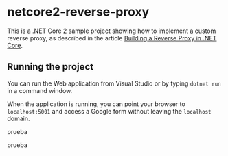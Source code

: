 # netcore2-reverse-proxy
This is a .NET Core 2 sample project showing how to implement a custom reverse proxy, as described in the article [Building a Reverse Proxy in .NET Core](https://auth0.com/blog/building-a-reverse-proxy-in-dot-net-core/).


## Running the project ##

You can run the Web application from Visual Studio or by typing `dotnet run` in a command window.

When the application is running, you can point your browser to `localhost:5001` and access a Google form without leaving the `localhost` domain.


prueba

prueba
